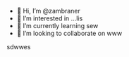 - 👋 Hi, I’m @zambraner
- 👀 I’m interested in ...lis
- 🌱 I’m currently learning sew
- 💞️ I’m looking to collaborate on www

<!---
zambraner/zambraner is a ✨ special ✨ repository because its `README.md` (this file) appears on your GitHub profile.
You can click the Preview link to take a look at your changes.
--->
sdwwes
